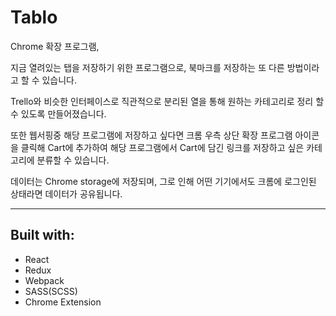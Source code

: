 # Tablo

Chrome 확장 프로그램,

지금 열려있는 탭을 저장하기 위한 프로그램으로, 북마크를 저장하는 또 다른 방법이라고 할 수 있습니다.

Trello와 비슷한 인터페이스로 직관적으로 분리된 열을 통해 원하는 카테고리로 정리 할 수 있도록 만들어졌습니다.

또한 웹서핑중 해당 프로그램에 저장하고 싶다면 크롬 우측 상단 확장 프로그램 아이콘을 클릭해 Cart에 추가하여 해당 프로그램에서 Cart에 담긴 링크를 저장하고 싶은 카테고리에 분류할 수 있습니다.

데이터는 Chrome storage에 저장되며, 그로 인해 어떤 기기에서도 크롬에 로그인된 상태라면 데이터가 공유됩니다.

---

## Built with:

- React
- Redux
- Webpack
- SASS(SCSS)
- Chrome Extension
